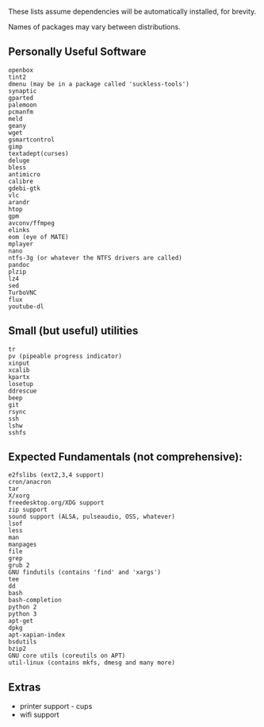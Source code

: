 These lists assume dependencies will be automatically installed, for brevity.

Names of packages may vary between distributions.


Personally Useful Software
-----

```
openbox
tint2
dmenu (may be in a package called 'suckless-tools')
synaptic
gparted
palemoon
pcmanfm
meld
geany
wget
gsmartcontrol
gimp
textadept(curses)
deluge
bless
antimicro
calibre
gdebi-gtk
vlc
arandr
htop
gpm
avconv/ffmpeg
elinks
eom (eye of MATE)
mplayer
nano
ntfs-3g (or whatever the NTFS drivers are called)
pandoc
plzip
lz4
sed
TurboVNC
flux
youtube-dl
```

Small (but useful) utilities
----

```
tr
pv (pipeable progress indicator)
xinput
xcalib
kpartx
losetup
ddrescue
beep
git
rsync
ssh
lshw
sshfs
```

Expected Fundamentals (not comprehensive):
---

```
e2fslibs (ext2,3,4 support)
cron/anacron
tar
X/xorg
freedesktop.org/XDG support
zip support
sound support (ALSA, pulseaudio, OSS, whatever)
lsof
less
man
manpages
file
grep
grub 2
GNU findutils (contains 'find' and 'xargs')
tee
dd
bash
bash-completion
python 2
python 3
apt-get
dpkg
apt-xapian-index
bsdutils
bzip2
GNU core utils (coreutils on APT)
util-linux (contains mkfs, dmesg and many more)
```

Extras
----


* printer support - cups
* wifi support

